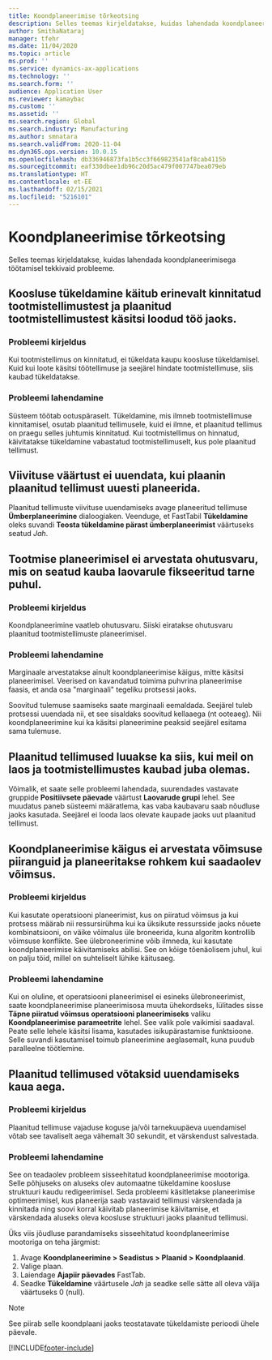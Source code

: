 ```yaml
---
title: Koondplaneerimise tõrkeotsing
description: Selles teemas kirjeldatakse, kuidas lahendada koondplaneerimisega töötamisel tekkivaid probleeme.
author: SmithaNataraj
manager: tfehr
ms.date: 11/04/2020
ms.topic: article
ms.prod: ''
ms.service: dynamics-ax-applications
ms.technology: ''
ms.search.form: ''
audience: Application User
ms.reviewer: kamaybac
ms.custom: ''
ms.assetid: ''
ms.search.region: Global
ms.search.industry: Manufacturing
ms.author: smnatara
ms.search.validFrom: 2020-11-04
ms.dyn365.ops.version: 10.0.15
ms.openlocfilehash: db336946873fa1b5cc3f669823541af8cab4115b
ms.sourcegitcommit: eaf330dbee1db96c20d5ac479f007747bea079eb
ms.translationtype: HT
ms.contentlocale: et-EE
ms.lasthandoff: 02/15/2021
ms.locfileid: "5216101"
---
```

# <a name="troubleshoot-master-planning"></a>Koondplaneerimise tõrkeotsing

Selles teemas kirjeldatakse, kuidas lahendada koondplaneerimisega töötamisel tekkivaid probleeme.

## <a name="bill-of-materials-explosion-behaves-differently-for-firmed-production-orders-and-for-estimated-production-orders-for-manually-created-work"></a>Koosluse tükeldamine käitub erinevalt kinnitatud tootmistellimustest ja plaanitud tootmistellimustest käsitsi loodud töö jaoks.

### <a name="issue-description"></a>Probleemi kirjeldus

Kui tootmistellimus on kinnitatud, ei tükeldata kaupu koosluse tükeldamisel. Kuid kui loote käsitsi töötellimuse ja seejärel hindate tootmistellimuse, siis kaubad tükeldatakse.

### <a name="issue-resolution"></a>Probleemi lahendamine

Süsteem töötab ootuspäraselt. Tükeldamine, mis ilmneb tootmistellimuse kinnitamisel, osutab plaanitud tellimusele, kuid ei ilmne, et plaanitud tellimus on praegu selles juhtumis kinnitatud. Kui tootmistellimus on hinnatud, käivitatakse tükeldamine vabastatud tootmistellimuselt, kus pole plaanitud tellimust.

## <a name="the-delay-value-isnt-updated-when-i-reschedule-a-planned-order"></a>Viivituse väärtust ei uuendata, kui plaanin plaanitud tellimust uuesti planeerida.

Plaanitud tellimuste viivituse uuendamiseks avage planeeritud tellimuse **Ümberplaneerimine** dialoogiaken. Veenduge, et FastTabil **Tükeldamine** oleks suvandi **Teosta tükeldamine pärast ümberplaneerimist** väärtuseks seatud *Jah*.

## <a name="production-scheduling-doesnt-consider-the-safety-margins-that-are-set-on-the-item-coverage-for-pegged-supply"></a>Tootmise planeerimisel ei arvestata ohutusvaru, mis on seatud kauba laovarule fikseeritud tarne puhul.

### <a name="issue-description"></a>Probleemi kirjeldus

Koondplaneerimine vaatleb ohutusvaru. Siiski eiratakse ohutusvaru plaanitud tootmistellimuste planeerimisel.

### <a name="issue-resolution"></a>Probleemi lahendamine

Marginaale arvestatakse ainult koondplaneerimise käigus, mitte käsitsi planeerimisel. Veerised on kavandatud toimima puhvrina planeerimise faasis, et anda osa "marginaali" tegeliku protsessi jaoks.

Soovitud tulemuse saamiseks saate marginaali eemaldada. Seejärel tuleb protsessi uuendada nii, et see sisaldaks soovitud kellaaega (nt ooteaeg). Nii koondplaneerimine kui ka käsitsi planeerimine peaksid seejärel esitama sama tulemuse.

## <a name="planned-orders-are-generated-even-though-we-have-items-in-stock-and-production-orders-already-exist-for-them"></a>Plaanitud tellimused luuakse ka siis, kui meil on laos ja tootmistellimustes kaubad juba olemas.

Võimalik, et saate selle probleemi lahendada, suurendades vastavate gruppide **Positiivsete päevade** väärtust **Laovarude grupi** lehel. See muudatus paneb süsteemi määratlema, kas vaba kaubavaru saab nõudluse jaoks kasutada. Seejärel ei looda laos olevate kaupade jaoks uut plaanitud tellimust.

## <a name="master-planning-doesnt-seem-to-respect-capacity-limitations-and-is-scheduling-more-than-the-available-capacity"></a>Koondplaneerimise käigus ei arvestata võimsuse piiranguid ja planeeritakse rohkem kui saadaolev võimsus.

### <a name="issue-description"></a>Probleemi kirjeldus

Kui kasutate operatsiooni planeerimist, kus on piiratud võimsus ja kui protsess määrab nii ressursirühma kui ka üksikute ressursside jaoks nõuete kombinatsiooni, on väike võimalus üle broneerida, kuna algoritm kontrollib võimsuse konflikte. See ülebroneerimine võib ilmneda, kui kasutate koondplaneerimise käivitamiseks abilisi. See on kõige tõenäolisem juhul, kui on palju töid, millel on suhteliselt lühike käitusaeg.

### <a name="issue-resolution"></a>Probleemi lahendamine

Kui on oluline, et operatsiooni planeerimisel ei esineks ülebroneerimist, saate koondplaneerimise planeerimisosa muuta ühekordseks, lülitades sisse **Täpne piiratud võimsus operatsiooni planeerimiseks** valiku **Koondplaneerimise parameetrite** lehel. See valik pole vaikimisi saadaval. Peate selle lehele käsitsi lisama, kasutades isikupärastamise funktsioone. Selle suvandi kasutamisel toimub planeerimine aeglasemalt, kuna puudub paralleelne töötlemine.

## <a name="planned-orders-take-a-long-time-to-update"></a>Plaanitud tellimused võtaksid uuendamiseks kaua aega.

### <a name="issue-description"></a>Probleemi kirjeldus

Plaanitud tellimuse vajaduse koguse ja/või tarnekuupäeva uuendamisel võtab see tavaliselt aega vähemalt 30 sekundit, et värskendust salvestada.

### <a name="issue-resolution"></a>Probleemi lahendamine

See on teadaolev probleem sisseehitatud koondplaneerimise mootoriga. Selle põhjuseks on aluseks olev automaatne tükeldamine koosluse struktuuri kaudu redigeerimisel. Seda probleemi käsitletakse planeerimise optimeerimisel, kus planeerija saab vastavaid tellimusi värskendada ja kinnitada ning soovi korral käivitab planeerimise käivitamise, et värskendada aluseks oleva koosluse struktuuri jaoks plaanitud tellimusi.

Üks viis jõudluse parandamiseks sisseehitatud koondplaneerimise mootoriga on teha järgmist:

1. Avage **Koondplaneerimine \> Seadistus \> Plaanid \> Koondplaanid**.
1. Valige plaan.
1. Laiendage **Ajapiir päevades** FastTab.
1. Seadke **Tükeldamine** väärtusele *Jah* ja seadke selle sätte all oleva välja väärtuseks 0 (null).

> [!NOTE]
> See piirab selle koondplaani jaoks teostatavate tükeldamiste perioodi ühele päevale.


[!INCLUDE[footer-include](../../includes/footer-banner.md)]